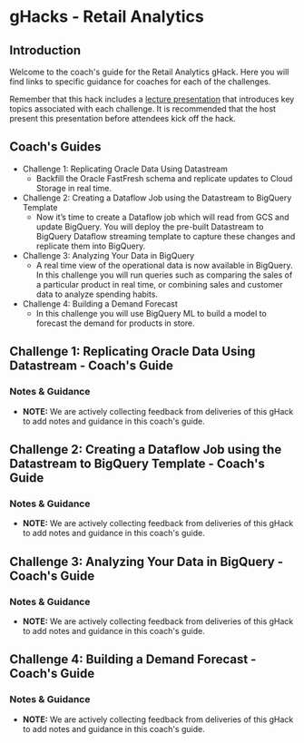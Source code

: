 # gHacks - Retail Analytics

## Introduction

Welcome to the coach's guide for the Retail Analytics gHack. Here you will find links to specific guidance for coaches for each of the challenges.

Remember that this hack includes a [lecture presentation](resources/lectures.pdf) that introduces key topics associated with each challenge. It is recommended that the host present this presentation before attendees kick off the hack.

## Coach's Guides

- Challenge 1: Replicating Oracle Data Using Datastream
   - Backfill the Oracle FastFresh schema and replicate updates to Cloud Storage in real time.
- Challenge 2: Creating a Dataflow Job using the Datastream to BigQuery Template
   - Now it’s time to create a Dataflow job which will read from GCS and update BigQuery. You will deploy the pre-built Datastream to BigQuery Dataflow streaming template to capture these changes and replicate them into BigQuery.
- Challenge 3: Analyzing Your Data in BigQuery
   - A real time view of the operational data is now available in BigQuery. In this challenge you will run queries such as comparing the sales of a particular product in real time, or combining sales and customer data to analyze spending habits.
- Challenge 4: Building a Demand Forecast
   - In this challenge you will use BigQuery ML to build a model to forecast the demand for products in store.

## Challenge 1: Replicating Oracle Data Using Datastream - Coach's Guide

### Notes & Guidance
- **NOTE:** We are actively collecting feedback from deliveries of this gHack to add notes and guidance in this coach's guide.

## Challenge 2: Creating a Dataflow Job using the Datastream to BigQuery Template - Coach's Guide

### Notes & Guidance
- **NOTE:** We are actively collecting feedback from deliveries of this gHack to add notes and guidance in this coach's guide.

## Challenge 3: Analyzing Your Data in BigQuery - Coach's Guide

### Notes & Guidance
- **NOTE:** We are actively collecting feedback from deliveries of this gHack to add notes and guidance in this coach's guide.

## Challenge 4: Building a Demand Forecast - Coach's Guide

### Notes & Guidance
- **NOTE:** We are actively collecting feedback from deliveries of this gHack to add notes and guidance in this coach's guide.